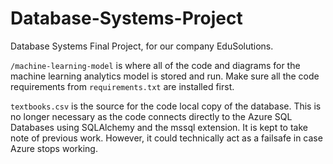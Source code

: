 # Database-Systems-Project
Database Systems Final Project, for our company EduSolutions.

`/machine-learning-model` is where all of the code and diagrams for the machine learning analytics model is stored and run. Make sure all the code requirements from `requirements.txt` are installed first.

`textbooks.csv` is the source for the code local copy of the database. This is no longer necessary as the code connects directly to the Azure SQL Databases using SQLAlchemy and the mssql extension. It is kept to take note of previous work. However, it could technically act as a failsafe in case Azure stops working.
